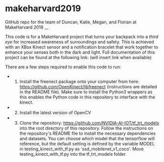 # makeharvard2019
GitHub repo for the team of Duncan, Katie, Megan, and Florian at MakeHarvard 2019
__

This code is for a MakeHarvard project that turns your backpack into a *third eye* for increased awareness of surroundings and safety. This is achieved with an XBox Kinect sensor and a notification bracelet that work together to enhance your senses both in the dark and light. Full documentation of this project can be found at the following link:
(will insert link when available)

There are a few steps required to enable this code to run:
- 1. Install the freenect package onto your computer from here: https://github.com/OpenKinect/libfreenect (instructions are detailed in the README file). Make sure to install the Python3 wrappers as this enables the Python code in this repository to interface with the kinect.
- 2. Install the latest version of OpenCV
- 3. Clone the repository: https://github.com/NVIDIA-AI-IOT/tf_trt_models into the root directory of this repository. Follow the instructions on the repository's README file to install the necessary dependencies and datasets. You can choose which model that the tensorflow will reference, but the default setting is defined by the variable MODEL in testing_kinect_with_tf.py as 'ssd_mobilenet_v1_coco'. Move testing_kinect_with_tf.py into the tf_trt_models folder.
